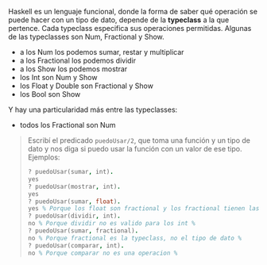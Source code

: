 Haskell es un lenguaje funcional, donde la forma de saber qué operación se puede hacer con un tipo de dato, depende de la **typeclass** a la que pertence. Cada typeclass especifica sus operaciones permitidas. Algunas de las typeclasses son Num, Fractional y Show.

* a los Num los podemos sumar, restar y multiplicar
* a los Fractional los podemos dividir
* a los Show los podemos mostrar
* los Int son Num y Show
* los Float y Double son Fractional y Show
* los Bool son Show

Y hay una particularidad más entre las typeclasses: 

* todos los Fractional son Num


> Escribí el predicado `puedoUsar/2`, que toma una función y un tipo de dato y nos diga si puedo usar la función con un valor de ese tipo. Ejemplos:
> 
> ```prolog
> ? puedoUsar(sumar, int).
> yes
> ? puedoUsar(mostrar, int).
> yes
> ? puedoUsar(sumar, float).
> yes % Porque los float son fractional y los fractional tienen las mismas operaciones que los num %
> ? puedoUsar(dividir, int).
> no % Porque dividir no es valido para los int %
> ? puedoUsar(sumar, fractional).
> no % Porque fractional es la typeclass, no el tipo de dato %
> ? puedoUsar(comparar, int).
> no % Porque comparar no es una operacion %
> ```
